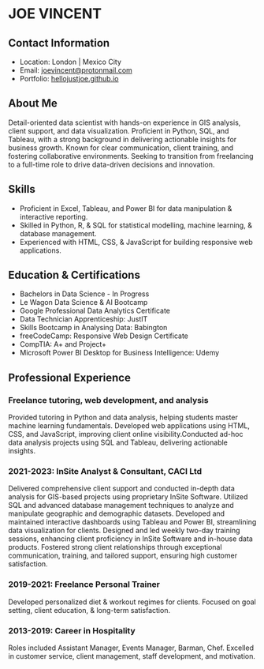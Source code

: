 # JOE VINCENT

## Contact Information
- Location: London | Mexico City
- Email: [joevincent@protonmail.com](mailto:joevincent@protonmail.com)
- Portfolio: [hellojustjoe.github.io](https://hellojustjoe.github.io)

## About Me
Detail-oriented data scientist with hands-on experience in GIS analysis, client support, and data visualization. Proficient in Python, SQL, and Tableau, with a strong background in delivering actionable insights for business growth. Known for clear communication, client training, and fostering collaborative environments. Seeking to transition from freelancing to a full-time role to drive data-driven decisions and innovation.

## Skills
- Proficient in Excel, Tableau, and Power BI for data manipulation & interactive reporting.
- Skilled in Python, R, & SQL for statistical modelling, machine learning, & database management.
- Experienced with HTML, CSS, & JavaScript for building responsive web applications.

## Education & Certifications

- Bachelors in Data Science - In Progress
- Le Wagon Data Science & AI Bootcamp
- Google Professional Data Analytics Certificate
- Data Technician Apprenticeship: JustIT
- Skills Bootcamp in Analysing Data: Babington
- freeCodeCamp: Responsive Web Design Certificate
- CompTIA: A+ and Project+
- Microsoft Power BI Desktop for Business Intelligence: Udemy
 

## Professional Experience

### Freelance tutoring, web development, and analysis
Provided tutoring in Python and data analysis, helping students master machine learning fundamentals. Developed web applications using HTML, CSS, and JavaScript, improving client online visibility.Conducted ad-hoc data analysis projects using SQL and Tableau, delivering actionable insights.

### 2021-2023: InSite Analyst & Consultant, CACI Ltd
Delivered comprehensive client support and conducted in-depth data analysis for GIS-based projects using proprietary InSite Software. Utilized SQL and advanced database management techniques to analyze and manipulate geographic and demographic datasets. Developed and maintained interactive dashboards using Tableau and Power BI, streamlining data visualization for clients. Designed and led weekly two-day training sessions, enhancing client proficiency in InSite Software and in-house data products. Fostered strong client relationships through exceptional communication, training, and tailored support, ensuring high customer satisfaction.

### 2019-2021: Freelance Personal Trainer
Developed personalized diet & workout regimes for clients. Focused on goal setting, client education, & long-term satisfaction.

### 2013-2019: Career in Hospitality
Roles included Assistant Manager, Events Manager, Barman, Chef.
Excelled in customer service, client management, staff development, and motivation.
